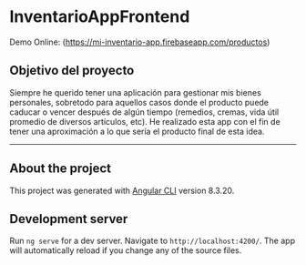 # InventarioAppFrontend

Demo Online: (https://mi-inventario-app.firebaseapp.com/productos)

## Objetivo del proyecto

Siempre he querido tener una aplicación para gestionar mis bienes personales, sobretodo para aquellos casos donde el producto puede caducar o vencer después de algún tiempo (remedios, cremas, vida útil promedio de diversos artículos, etc). He realizado esta app con el fin de tener una aproximación a lo que sería el producto final de esta idea.

***

## About the project

This project was generated with [Angular CLI](https://github.com/angular/angular-cli) version 8.3.20.

## Development server

Run `ng serve` for a dev server. Navigate to `http://localhost:4200/`. The app will automatically reload if you change any of the source files.
